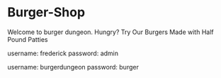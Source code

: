 # Burger-Shop

Welcome to burger dungeon. Hungry? Try Our Burgers Made with Half Pound Patties

username: frederick
password: admin


username: burgerdungeon
password: burger
